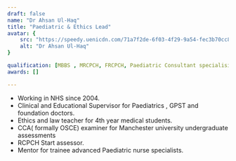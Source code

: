 ```yaml
---
draft: false
name: "Dr Ahsan Ul-Haq"
title: "Paediatric & Ethics Lead"
avatar: {
    src: "https://speedy.uenicdn.com/71a7f2de-6f03-4f29-9a54-fec3b70cc839/c480_540a/image/upload/v1672257462/business/76d10e72-230b-42d5-ac9b-3090c094c3b2.jpg",
    alt: "Dr Ahsan Ul-Haq"
}

qualification: [MBBS , MRCPCH, FRCPCH, Paediatric Consultant specialising in Paediatric Respiratory Medicine,]
awards: []

---
```


- Working in NHS since 2004.
- Clinical and Educational Supervisor for Paediatrics , GPST and foundation doctors.
- Ethics and law teacher for 4th year medical students.
- CCA( formally OSCE) examiner for Manchester university undergraduate assessments
- RCPCH Start assessor.
- Mentor for trainee advanced Paediatric nurse specialists.